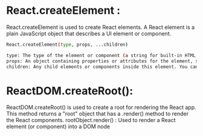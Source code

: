 # React.createElement :
React.createElement is used to create React elements. A React element is a plain JavaScript object that describes a UI element or component.

```sh
React.createElement(type, props, ...children)

type: The type of the element or component (a string for built-in HTML elements like div, span, or a React component).
props: An object containing properties or attributes for the element, such as className, id, etc.
children: Any child elements or components inside this element. You can pass multiple children as additional arguments or as an array.
```

# ReactDOM.createRoot():
ReactDOM.createRoot() is used to create a root for rendering the React app. This method returns a "root" object that has a .render() method to render the React components.
rootObject.render() : Used to render a React element (or component) into a DOM node





